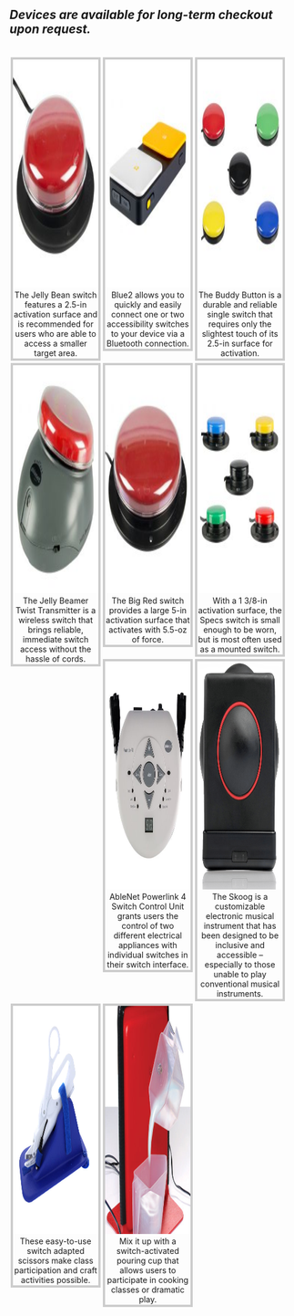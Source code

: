 <html>
    <head>
    <style>
    div.gallery {
      margin: 2px;
      border: 4px solid #ccc;
      float: left;
      width: 150px;
    /*}
      div.gallery:hover {
      border: 1px solid #777;
    }*/
    div.gallery img {
      width: 100%;
      height: auto;
    }
    div.desc {
      padding: 1px;
      text-align: center;
    }
    </style>
    </head>
    <body>
    <h2><i>Devices are available for long-term checkout upon request.</i></h2>
    <br>
    <div class="gallery">
      <a target="_blank" href="files/inventory/jellybean.jpg">
        <img src="files/inventory/jellybean.jpg" alt="Jelly Bean" width="600" height="400">
      </a>
      <div class="desc">The Jelly Bean switch features a 2.5-in activation surface and is recommended for users who are able to access a smaller target area.</div>
    </div>
    <div class="gallery">
       <a target="_blank" href="files/inventory/blue2.jpg">
         <img src="files/inventory/blue2.jpg" alt="Blue 2" width="600" height="400">
       </a>
       <div class="desc">Blue2 allows you to quickly and easily connect one or two accessibility switches to your device via a Bluetooth connection.</div>
     </div>
       <div class="gallery">
        <a target="_blank" href="files/inventory/buddybutton.jpg">
          <img src="files/inventory/buddybutton.jpg" alt="Buddy Button" width="600" height="400">
        </a>
        <div class="desc">The Buddy Button is a durable and reliable single switch that requires only the slightest touch of its 2.5-in surface for activation.</div>
      </div>
     <div class="gallery">
        <a target="_blank" href="files/inventory/jellybeamer.jpg">
          <img src="files/inventory/jellybeamer.jpg" alt="Jelly Beamer" width="600" height="400">
        </a>
        <div class="desc">The Jelly Beamer Twist Transmitter is a wireless switch that brings reliable, immediate switch access without the hassle of cords.</div>
    </div> 
  <div class="gallery">
        <a target="_blank" href="files/inventory/bigred.jpg">
          <img src="files/inventory/bigred.jpg" alt="Big Red" width="600" height="400">
        </a>
        <div class="desc">The Big Red switch provides a large 5-in activation surface that activates with 5.5-oz of force.</div>
      </div>
    <div class="gallery">
        <a target="_blank" href="files/inventory/specs.jpg">
          <img src="files/inventory/specs.jpg" alt="Specs Switch" width="600" height="400">
        </a>
        <div class="desc">With a 1 3/8-in activation surface, the Specs switch is small enough to be worn, but is most often used as a mounted switch.</div>
      </div>
    <div class="gallery">
        <a target="_blank" href="files/inventory/powerlink4.jpg">
          <img src="files/inventory/powerlink4.jpg" alt="Powerlink 4" width="600" height="400">
        </a>
        <div class="desc">AbleNet Powerlink 4 Switch Control Unit grants users the control of two different electrical appliances with individual switches in their switch interface.</div>
      </div>
    <div class="gallery">
        <a target="_blank" href="files/inventory/skoog.jpg">
          <img src="files/inventory/skoog.jpg" alt="Skoog" width="600" height="400">
        </a>
        <div class="desc">The Skoog is a customizable electronic musical instrument that has been designed to be inclusive and accessible – especially to those unable to play conventional musical instruments.</div>
      </div>
    <div class="gallery">
        <a target="_blank" href="files/inventory/scissors.jpg">
          <img src="files/inventory/scissors.jpg" alt="Scissors" width="600" height="400">
        </a>
        <div class="desc">These easy-to-use switch adapted scissors make class participation and craft activities possible.</div>
      </div>
    <div class="gallery">
        <a target="_blank" href="files/inventory/pouringcups.jpg">
          <img src="files/inventory/pouringcups.jpg" alt="Pouring Cups" width="600" height="400">
        </a>
        <div class="desc">Mix it up with a switch-activated pouring cup that allows users to participate in cooking classes or dramatic play.</div>
      </div>
    </body>
    </html> 